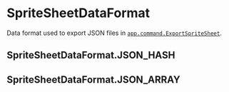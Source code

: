 # SpriteSheetDataFormat

Data format used to export JSON files in
[`app.command.ExportSpriteSheet`](command/ExportSpriteSheet.md).

## SpriteSheetDataFormat.JSON_HASH

## SpriteSheetDataFormat.JSON_ARRAY
